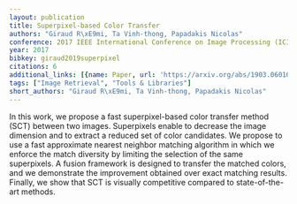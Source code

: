 ```yaml
---
layout: publication
title: Superpixel-based Color Transfer
authors: "Giraud R\xE9mi, Ta Vinh-thong, Papadakis Nicolas"
conference: 2017 IEEE International Conference on Image Processing (ICIP)
year: 2017
bibkey: giraud2019superpixel
citations: 6
additional_links: [{name: Paper, url: 'https://arxiv.org/abs/1903.06010'}]
tags: ["Image Retrieval", "Tools & Libraries"]
short_authors: "Giraud R\xE9mi, Ta Vinh-thong, Papadakis Nicolas"
---
```

In this work, we propose a fast superpixel-based color transfer method (SCT)
between two images. Superpixels enable to decrease the image dimension and to
extract a reduced set of color candidates. We propose to use a fast approximate
nearest neighbor matching algorithm in which we enforce the match diversity by
limiting the selection of the same superpixels. A fusion framework is designed
to transfer the matched colors, and we demonstrate the improvement obtained
over exact matching results. Finally, we show that SCT is visually competitive
compared to state-of-the-art methods.